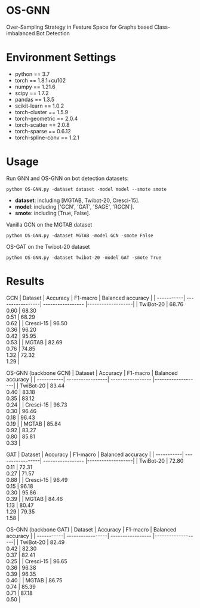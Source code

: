 # OS-GNN
Over-Sampling Strategy in Feature Space for Graphs based Class-imbalanced Bot Detection

# Environment Settings 
* python == 3.7   
* torch == 1.8.1+cu102	  
* numpy == 1.21.6  
* scipy == 1.7.2  
* pandas == 1.3.5	
* scikit-learn == 1.0.2	 
* torch-cluster == 1.5.9	
* torch-geometric == 2.0.4	
* torch-scatter == 2.0.8	
* torch-sparse ==	0.6.12	
* torch-spline-conv	== 1.2.1	


# Usage 

Run GNN and OS-GNN on bot detection datasets:
````
python OS-GNN.py -dataset dataset -model model --smote smote
````
* **dataset**: including \[MGTAB, Twibot-20, Cresci-15\].  
* **model**: including \['GCN', 'GAT', 'SAGE', 'RGCN'\].  
* **smote**: including \[True, False\].  


Vanilla GCN on the MGTAB dataset
````
python OS-GNN.py -dataset MGTAB -model GCN -smote False
````
OS-GAT on the Twibot-20 dataset
````
python OS-GNN.py -dataset Twibot-20 -model GAT -smote True
````



# Results
GCN
| Dataset    | Accuracy         | F1-macro          | Balanced accuracy |
| -----------| -----------------| ----------------- |-------------------|
| TwiBot-20  | 68.76 </br> 0.60 |  68.30 </br> 0.51 | 68.29 </br> 0.62  |
| Cresci-15  | 96.50 </br> 0.36 |  96.20 </br> 0.42 | 95.95 </br> 0.53  |
| MGTAB      | 82.69 </br> 0.76 |  74.85 </br> 1.32 | 72.32 </br> 1.29  |
     

OS-GNN (backbone GCN)
| Dataset    | Accuracy         | F1-macro          | Balanced accuracy |
| -----------| -----------------| ----------------- |-------------------|
| TwiBot-20  | 83.44 </br> 0.40 | 83.18 </br> 0.35  | 83.12 </br> 0.24  |
| Cresci-15  | 96.73 </br> 0.30 | 96.46 </br> 0.18  | 96.43 </br> 0.19  |
| MGTAB      | 85.84 </br> 0.92 | 83.27 </br> 0.80  | 85.81 </br>  0.33 |

GAT
| Dataset    | Accuracy         | F1-macro          | Balanced accuracy |
| -----------| -----------------| ----------------- |-------------------|
| TwiBot-20  | 72.80 </br> 0.11 |  72.31 </br> 0.27 | 71.57 </br> 0.88  |
| Cresci-15  | 96.49 </br> 0.15 |  96.18 </br> 0.30 | 95.86 </br> 0.39  |
| MGTAB      | 84.46 </br> 1.13 |  80.47 </br> 1.29 | 79.35 </br> 1.58  |

OS-GNN (backbone GAT)
| Dataset    | Accuracy         | F1-macro          | Balanced accuracy |
| -----------| -----------------| ----------------- |-------------------|
| TwiBot-20  | 82.49 </br> 0.42 | 82.30 </br> 0.37  | 82.41 </br> 0.25  |
| Cresci-15  | 96.65 </br> 0.36 | 96.38 </br> 0.39  | 96.35 </br> 0.40  |
| MGTAB      | 86.75 </br> 0.74 | 85.39 </br> 0.71  | 87.18 </br> 0.50  |

       





